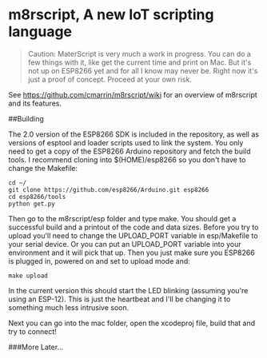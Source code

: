 # m8rscript, A new IoT scripting language
> Caution: MaterScript is very much a work in progress. You can do a few things with it, like get the current time and print on Mac. But it's not up on ESP8266 yet and for all I know may never be. Right now it's just a proof of concept. Proceed at your own risk.

See https://github.com/cmarrin/m8rscript/wiki for an overview of m8rscript and its features.

##Building

The 2.0 version of the ESP8266 SDK is included in the repository, as well as versions of esptool and loader scripts used to link the system. You only need to get a copy of the ESP8266 Arduino repository and fetch the build tools. I recommend cloning into $(HOME)/esp8266 so you don't have to change the Makefile:

~~~~
cd ~/
git clone https://github.com/esp8266/Arduino.git esp8266
cd esp8266/tools
python get.py
~~~~

Then go to the m8rscript/esp folder and type make. You should get a successful build and a printout of the code and data sizes. Before you try to upload you'll need to change the UPLOAD_PORT variable in esp/Makefile to your serial device. Or you can put an UPLOAD_PORT variable into your environment and it will pick that up. Then you just make sure you ESP8266 is plugged in, powered on and set to upload mode and:

~~~~
make upload
~~~~

In the current version this should start the LED blinking (assuming you're using an ESP-12). This is just the heartbeat and I'll be changing it to something much less intrusive soon.

Next you can go into the mac folder, open the xcodeproj file, build that and try to connect!

###More Later...

